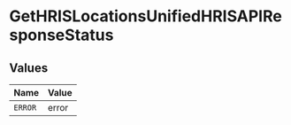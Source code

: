 # GetHRISLocationsUnifiedHRISAPIResponseStatus


## Values

| Name    | Value   |
| ------- | ------- |
| `ERROR` | error   |